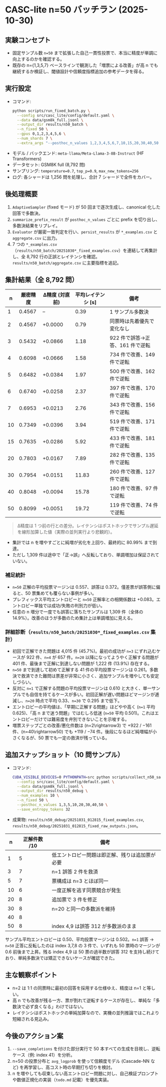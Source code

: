 # CASC-lite n=50 バッチラン (2025-10-30)

## 実験コンセプト
- 固定サンプル数 `n=50` まで拡張した自己一貫性投票で、本当に精度が単調に向上するのかを確認する。
- 既存の n={1,3,5,7} ベースラインで観測した「増票による改善」が高 n でも継続するか検証し、閾値設計や信頼度指標追加の参考データを得る。

## 実行設定
- コマンド:
  ```bash
  python scripts/run_fixed_batch.py \
    --config src/casc_lite/config/default.yaml \
    --data data/gsm8k_full.jsonl \
    --output_dir results/n50_batch \
    --n_fixed 50 \
    --gpus 0,1,2,3,4,5,6 \
    --num_shards 7 \
    --extra_args "--posthoc_n_values 1,2,3,4,5,6,7,10,15,20,30,40,50 --save_entropy_tokens 32"
  ```
- モデル / バックエンド: `meta-llama/Meta-Llama-3-8B-Instruct` (HF Transformers)
- データセット: GSM8K full (8,792 問)
- サンプリング: `temperature=0.7`, `top_p=0.9`, `max_new_tokens=256`
- ログ: 各シャードは 1,256 問を処理し、合計 7 シャードで全件をカバー。

## 後処理概要
1. `AdaptiveSampler` (fixed モード) が 50 回まで逐次生成し、canonical 化した回答で多数決。
2. `summarize_prefix_result` が `posthoc_n_values` ごとに prefix を切り出し、多数決結果をリプレイ。
3. `Evaluator` が厳密一致判定を行い、`persist_results` が `*_examples.csv` と `aggregate.csv` に出力。
4. 7 つの `*_examples.csv`（`results/n50_batch/20251030*_fixed_examples.csv`）を連結して再集計し、全 8,792 行の正誤とレイテンシを確認。
   `results/n50_batch/aggregate.csv` に主要指標を追記。

## 集計結果（全 8,792 問）
| n | 厳密精度 | Δ精度 (対直前) | 平均レイテンシ [s] | 備考 |
|---|---------|---------------|--------------------|------|
| 1 | 0.4567 | –           | 0.39 | 1 サンプル多数決 |
| 2 | 0.4567 | +0.0000 | 0.79 | 同票時は先着優先で変化なし |
| 3 | 0.5432 | +0.0866 | 1.18 | 922 件で誤答→正答、161 件で逆転 |
| 4 | 0.6098 | +0.0666 | 1.58 | 734 件で改善、149 件で逆転 |
| 5 | 0.6482 | +0.0384 | 1.97 | 500 件で改善、162 件で逆転 |
| 6 | 0.6740 | +0.0258 | 2.37 | 397 件で改善、170 件で逆転 |
| 7 | 0.6953 | +0.0213 | 2.76 | 343 件で改善、156 件で逆転 |
| 10 | 0.7349 | +0.0396 | 3.94 | 519 件で改善、171 件で逆転 |
| 15 | 0.7635 | +0.0286 | 5.92 | 433 件で改善、181 件で逆転 |
| 20 | 0.7803 | +0.0167 | 7.89 | 282 件で改善、135 件で逆転 |
| 30 | 0.7954 | +0.0151 | 11.83 | 260 件で改善、127 件で逆転 |
| 40 | 0.8048 | +0.0094 | 15.78 | 180 件で改善、97 件で逆転 |
| 50 | 0.8099 | +0.0051 | 19.72 | 119 件で改善、74 件で逆転 |

> Δ精度は 1 つ前の行との差分。レイテンシはポストホックでサンプル遅延を線形加算した値（実際の並列実行より悲観的）。

- 集計では n を増やすごとに純増が劣化を上回り、最終的に 80.99% まで到達。
- ただし 1,309 件は途中で「正→誤」へ反転しており、単調増加は保証されていない。

### 補足統計
- `n=50` 正解の平均投票マージンは 0.557、誤答は 0.372。僅差票が誤答側に偏ると、50 票集めても覆らない事例が多い。
- プレフィックス平均エントロピーと `n=50` 正解率との相関係数は +0.083。エントロピー単独では成功/失敗の判別力が低い。
- 任意の n 増分で一度でも誤答に落ちたサンプルは 1,309 件（全体の 14.9%）。改善のほうが多数のため集計上は単調増加に見える。

### 詳細診断（`results/n50_batch/20251030*_fixed_examples.csv` 集計）
- 初回で正解できた問題は 4,015 件 (45.7%)。最初の成功が `n=3` にずれ込むケースが 922 件、`n=4` が 657 件。`n=20` 以降になってようやく正解する問題が 401 件、最後まで正解に到達しない問題が 1,222 件 (13.9%) 存在する。
- `n=50` まで到達して初めて正解する 41 件の平均投票マージンは 0.261。多数決で救済できた難問は票差が非常に小さく、追加サンプルを増やしても安定しづらい。
- 反対に `n=1` で正解する問題の平均投票マージンは 0.610 と大きく、単一サンプルでも自信を持てるケースが多い。初回正解が遅い問題ほどマージンが逓減し、`n=20` 時点で平均 0.33、`n=30` で 0.295 まで低下。
- エントロピーの平均値は、「早期に正解する問題」ほどやや高く (`n=1` 平均 0.625)、「高 n まで迷う問題」ではむしろ低迷 (`n=50` 平均 0.501)。これはエントロピーだけでは難易度を弁別できないことを示唆する。
- 増票ステップごとの改善/悪化件数は \(n=2\rightarrow3\) で +922 / −161 件、\(n=40\rightarrow50\) でも +119 / −74 件。後段になるほど純増幅が小さくなるが、50 票でも一定の救済が残っている。

## 追加スナップショット（10 問サンプル）
- コマンド:
  ```bash
  CUDA_VISIBLE_DEVICES=0 PYTHONPATH=src python scripts/collect_n50_sample.py \
    --config src/casc_lite/config/default.yaml \
    --data data/gsm8k_full.jsonl \
    --output_dir results/n50_debug \
    --num_examples 10 \
    --n_fixed 50 \
    --posthoc_n_values 1,3,5,10,20,30,40,50 \
    --save_entropy_tokens 32
  ```
- 成果物: `results/n50_debug/20251031_012815_fixed_examples.csv`, `results/n50_debug/20251031_012815_fixed_raw_outputs.json`。

| n | 正解件数 /10 | 備考 |
|---|---------------|------|
| 1 | 5 | 低エントロピー問題は即正解、残りは追加票が必要 |
| 3 | 7 | n=1 誤答 2 件を救済 |
| 5 | 7 | 票構成は n=3 とほぼ同一 |
| 10 | 6 | 一度正解を逃す同票競合が発生 |
| 20 | 8 | 追加票で 3 件を修正 |
| 30 | 8 | n=20 と同一の多数派を維持 |
| 40 | 8 | |
| 50 | 8 | index 4,9 は誤答 312 が多数派のまま |

サンプル平均エントロピーは 0.50、平均投票マージンは 0.502。`n=1` 誤答 → `n=50` 正答に反転したのは index 3,7,8 の 3 件で、いずれも 50 票時のマージンが 0.6 前後まで上昇。残る index 4,9 は 50 票の過半数が誤答 312 を支持し続けており、単純多数決では矯正できないケースが確認できた。

## 主な観察ポイント
- n=2 は 1:1 の同票時に最初の回答を採用する仕様ゆえ、精度は n=1 と等しい。
- 高 n でも改善が残る一方、票が割れて逆転するケースが存在し、単純な「多数決で必ず良くなる」わけではない。
- レイテンシはポストホックの単純加算なので、実機の並列推論ではこれより短縮される見込み。

## 今後のアクション案
1. `--save_completions` を付けた部分実行で 50 本すべての生成を目視し、逆転ケース（例: index 41）を分析。
2. n=50 の投票分布と `avg_logprob` を使って信頼度モデル (Cascade-NN など) を再学習し、高コスト時の早期打ち切りを検討。
3. n を増やしても収束しない高エントロピー問題に対し、自己検証プロンプトや数値正規化の実装（`todo.md` 記載）を優先実装。
